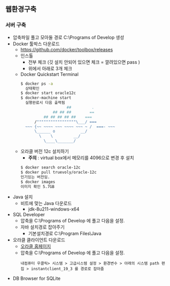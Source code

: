 ## 웹환경구축

### 서버 구축
- 압축파일 풀고 모아둘 경로 C:\Programs of Develop 생성
- Docker 툴박스 다운로드
  - https://github.com/docker/toolbox/releases
  - 인스톨     
    - 전부 체크 (깃 설치 안되어 있으면 체크 = 깔려있으면 pass )
    - 위에서 아래로 3개 체크 
  - Docker Quickstart Terminal
    ```bash
    $ docker ps -a 
      상태확인
    $ docker start oracle12c 
    $ docker-machine start 
      실행완료시 다음 출력됨
                        ##         .
                  ## ## ##        ==
              ## ## ## ## ##    ===
          /"""""""""""""""""\___/ ===
      ~~~ {~~ ~~~~ ~~~ ~~~~ ~~~ ~ /  ===- ~~~
          \______ o           __/
            \    \         __/
              \____\_______/
    ```
  - 오라클 버전 12c 설치하기
    - **주의** : virtual box에서 메모리를 4096으로 변경 후 설치
    ```bash
    $ docker search oracle-12c
    $ docker pull truevoly/oracle-12c
    인기있는 버전임. 
    $ docker images
    이미지 확인 5.7GB
    ```
- Java 설치
  - 비트에 맞는 Java 다운로드
    - jdk-8u211-windows-x64
- SQL Developer
  - 압축을 C:\Programs of Develop 에 풀고 다음을 설정.  
  - 자바 설치경로 잡아주기
    - 기본설치경로 C:\Program Files\Java
- 오라클 클라이언트 다운로드
  - [오라클 홈페이지](https://www.oracle.com/kr/database/technologies/instant-client/downloads.html)
  - 압축을 C:\Programs of Develop 에 풀고 다음을 설정.
    ```
    내컴퓨터 우클릭> 시스템 > 고급시스템 설정 > 환경변수 > 아래의 시스템 path 편집 > instantclient_19_3 를 경로로 잡아줌
    ```
- DB Browser for SQLite

  

